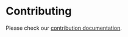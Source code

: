 # Contributing

Please check our [contribution documentation](https://mutablesecurity.io/docs/developers).